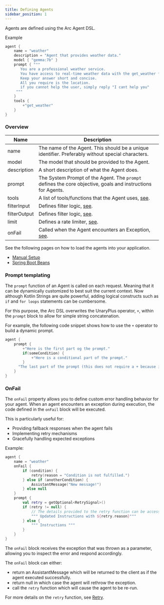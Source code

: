 ```yaml
---
title: Defining Agents
sidebar_position: 1
---
```


Agents are defined using the Arc Agent DSL.

Example

```kts
agent {
    name = "weather"
    description = "Agent that provides weather data."
    model { "gemma:7b" }
    prompt { """
       You are a professional weather service.
       You have access to real-time weather data with the get_weather function.
       Keep your answer short and concise.
       All you require is the location.
       if you cannot help the user, simply reply "I cant help you"
     """
    }
    tools {
        +"get_weather"
    }
}
```

### Overview

| Name         | Description                                                                                                 |  
|--------------|-------------------------------------------------------------------------------------------------------------| 
| name         | The name of the Agent. This should be a unique identifier. Preferably without special characters.           |  
| model        | The model that should be provided to the Agent.                                                             |                                     
| description  | A short description of what the Agent does.                                                                 |  
| prompt       | The System Prompt of the Agent. The `prompt` defines the core objective, goals and instructions for Agents. |  
| tools        | A list of tools/functions that the Agent uses, [see](../defining_functions).                                |  
| filterInput  | Defines filter logic, [see](../filters).                                                                    |  
| filterOutput | Defines filter logic, [see](../filters).                                                                    |  
| limit        | Defines a rate limiter, [see](../Features/rate_limiter).                                                    |
| onFail       | Called when the Agent encounters an Exception, [see](#onfail).                                                    |


See the following pages on how to load the agents into your application.
- [Manual Setup](/docs/arc/manual_setup)
- [Spring Boot Beans](/docs/arc/spring/agent-beans)


### Prompt templating

The `prompt` function of an Agent is called on each request. 
Meaning that it can be dynamically customized to best suit the current context. 
Now although Kotlin Strings are quite powerful, 
adding logical constructs such as `if` and `for loops` statements can be cumbersome.

For this purpose, the Arc DSL overwrites the UnaryPlus operator, `+`, within the `prompt` block
to allow for simple string concatenation.

For example, the following code snippet shows how to use the `+` operator to build a dynamic prompt.
```kts
agent {
    prompt {
        +"Here is the first part og the prompt."
        if(someCondition) {
            +"Here is a conditional part of the prompt."
        }
      "The last part of the prompt (this does not require a + because it is automatically returned)."
    }
}
```

### OnFail

The `onFail` property allows you to define custom error handling behavior for your agent. 
When an agent encounters an exception during execution, the code defined in the `onFail` block will be executed.

This is particularly useful for:
- Providing fallback responses when the agent fails
- Implementing retry mechanisms
- Gracefully handling expected exceptions

Example:

```kts
agent {
    name = "weather"
    onFail { 
        if (condition) {
            retry(reason = "Condition is not fulfilled.")
        } else if (anotherCondition) {
            AssistantMessage("New message!")
        } else null
    }
    prompt {
        val retry = getOptional<RetrySignal>()
        if (retry != null) {
            // The details provided to the retry function can be accessed here.
            """ Updated Instructions with ${retry.reason}"""
        } else {
            """ Instructions """
        }
    }
}
```

The `onFail` block receives the exception that was thrown as a parameter, 
allowing you to inspect the error and respond accordingly. 

The `onFail` block can either:

- return an AssistantMessage which will be returned to the client as if the agent executed successfully.
- return null in which case the agent will rethrow the exception.
- call the `retry` function which will cause the agent to be re-run. 

For more details on the `retry` function, see [Retry](../Features/retry).
